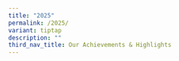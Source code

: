 ```yaml
---
title: "2025"
permalink: /2025/
variant: tiptap
description: ""
third_nav_title: Our Achievements & Highlights
---
```

